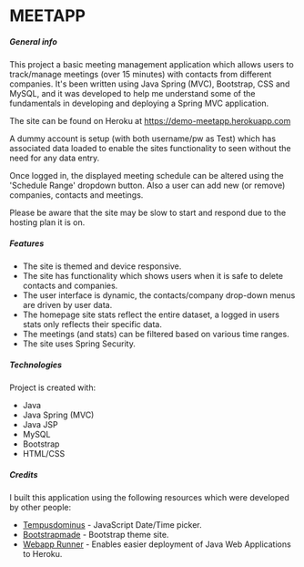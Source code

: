 # MEETAPP

##### General info
This project a basic meeting management application which allows users to track/manage meetings (over 15 minutes) with contacts from different companies. It's been written using Java Spring (MVC), Bootstrap, CSS and MySQL, and it was developed to help me understand some of the fundamentals in developing and deploying a Spring MVC application.  

The site can be found on Heroku at https://demo-meetapp.herokuapp.com 

A dummy account is setup (with both username/pw as Test) which has associated data loaded to enable the sites functionality to seen without the need for any data entry. 

Once logged in, the displayed meeting schedule can be altered using the 'Schedule Range' dropdown button. Also a user can add new (or remove) companies, contacts and meetings.

Please be aware that the site may be slow to start and respond due to the hosting plan it is on.

##### Features
* The site is themed and device responsive.
* The site has functionality which shows users when it is safe to delete contacts and companies.
* The user interface is dynamic, the contacts/company drop-down menus are driven by user data.
* The homepage site stats reflect the entire dataset, a logged in users stats only reflects their specific data.
* The meetings (and stats) can be filtered based on various time ranges.
* The site uses Spring Security.

##### Technologies
Project is created with:
* Java
* Java Spring (MVC)
* Java JSP
* MySQL
* Bootstrap
* HTML/CSS

##### Credits
I built this application using the following resources which were developed by other people:
* [Tempusdominus](https://tempusdominus.github.io/bootstrap-4/) - JavaScript Date/Time picker.
* [Bootstrapmade](https://bootstrapmade.com/) - Bootstrap theme site.
* [Webapp Runner](https://github.com/heroku/webapp-runner) - Enables easier deployment of Java Web Applications to Heroku.